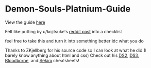 # Demon-Souls-Platnium-Guide
View the guide <a href="https://larrythelobster318.github.io/Demon-Souls-Platnium-Guide/">here</a>


Felt like putting by u/kojitsuke's <a href="https://www.reddit.com/r/demonssouls/comments/jznguf/i_made_a_chronological_checklist_from_new_game_to/">reddit post</a> into a checklist

feel free to take this and turn it into something better idc what you do

Thanks to ZKjellberg for his source code so I can look at what he did (I barely know anything about html and css)
Check out his <a href="https://github.com/ZKjellberg/dark-souls-2-cheat-sheet">DS2</a>, <a href="https://github.com/ZKjellberg/dark-souls-3-cheat-sheet">DS3</a>, <a href="https://github.com/ZKjellberg/bloodborne-cheat-sheet">Bloodborne</a>, and <a href="https://github.com/ZKjellberg/sekiro-cheat-sheet">Sekiro</a> cheatsheets!

